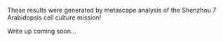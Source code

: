 These results were generated by metascape analysis of the Shenzhou 7 Arabidopsis cell culture mission! 

Write up coming soon... 
